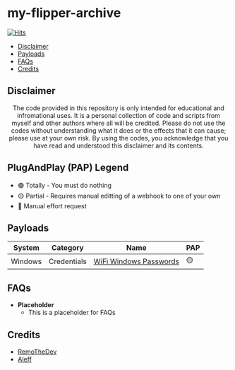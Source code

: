 # my-flipper-archive


[![Hits](https://hits.seeyoufarm.com/api/count/incr/badge.svg?url=https%3A%2F%2Fgithub.com%2FRemoTheDev%2Fmy-flipper-archive&count_bg=%23C83D3D&title_bg=%23555555&icon=googlenearby.svg&icon_color=%23B6B4B4&title=hits&edge_flat=false)](https://hits.seeyoufarm.com)

* [Disclaimer](#disclaimer)
* [Payloads](#payloads)
* [FAQs](#faqs)
* [Credits](#credits)


## Disclaimer

<div align=center>

The code provided in this repository is only intended for educational and infromational uses. 
It is a personal collection of code and scripts from myself and other authors where all will be credited.
Please do not use the codes without understanding what it does or the effects that it can cause; please use at your own risk.
By using the codes, you acknowledge that you have read and understood this disclaimer and its contents.

</div>


## PlugAndPlay (PAP) Legend

- 🟢 Totally - You must do nothing
- 🟡 Partial - Requires manual editting of a webhook to one of your own
- 🔴 Manual effort request


## Payloads

|System|Category|Name|PAP|
|--|--|--|--|
|Windows|Credentials|[WiFi Windows Passwords](https://github.com/RemoTheDev/my-flipper-archive/tree/main/WiFiPasswords_Windows)|🟡|


## FAQs

- **Placeholder** 
    - This is a placeholder for FAQs


## Credits

- [RemoTheDev](https://remothe.dev)
- [Aleff](https://aleff-github.github.io/)

